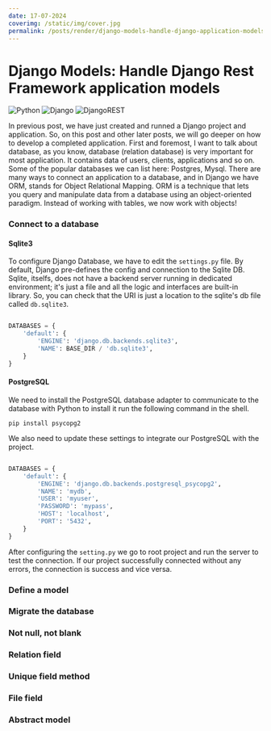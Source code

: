 ```yaml
---
date: 17-07-2024
coverimg: /static/img/cover.jpg
permalink: /posts/render/django-models-handle-django-application-models
---
```


# Django Models: Handle Django Rest Framework application models

![Python](https://img.shields.io/badge/python-3670A0?style=for-the-badge&logo=python&logoColor=ffdd54)
![Django](https://img.shields.io/badge/django-%23092E20.svg?style=for-the-badge&logo=django&logoColor=white)
![DjangoREST](https://img.shields.io/badge/DJANGO-REST-ff1709?style=for-the-badge&logo=django&logoColor=white&color=ff1709&labelColor=gray)

In previous post, we have just created and runned a Django project and application. So, on this post and other later posts, we will go deeper on how to develop a completed application. First and foremost, I want to talk about database, as you know, database (relation database) is very important for most application. It contains data of users, clients, applications and so on. Some of the popular databases we can list here: Postgres, Mysql. There are many ways to connect an application to a database, and in Django we have ORM, stands for Object Relational Mapping. ORM is a technique that lets you query and manipulate data from a database using an object-oriented paradigm. Instead of working with tables, we now work with objects!

### Connect to a database

#### Sqlite3
To configure Django Database, we have to edit the `settings.py` file. By default, Django pre-defines the config and connection to the Sqlite DB. Sqlite, itselfs, does not have a backend server running in dedicated environment; it's just a file and all the logic and interfaces are built-in library. So, you can check that the URI is just a location to the sqlite's db file called `db.sqlite3`.

```python

DATABASES = {
    'default': {
        'ENGINE': 'django.db.backends.sqlite3',
        'NAME': BASE_DIR / 'db.sqlite3',
    }
}

```

#### PostgreSQL
 We need to install the PostgreSQL database adapter to communicate to the database with Python to install it run the following command in the shell.
```shell
pip install psycopg2
```

We also need to update these settings to integrate our PostgreSQL with the project.
```python

DATABASES = {
    'default': {
        'ENGINE': 'django.db.backends.postgresql_psycopg2',
        'NAME': 'mydb',
        'USER': 'myuser',
        'PASSWORD': 'mypass',
        'HOST': 'localhost',
        'PORT': '5432',
    }
}

```
After configuring the `setting.py` we go to root project and run the server to test the connection. If our project successfully connected without any errors, the connection is success and vice versa.

### Define a model
### Migrate the database
### Not null, not blank
### Relation field
### Unique field method
### File field
### Abstract model
